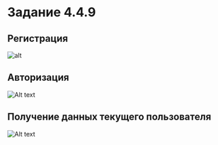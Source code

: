 # Задание 4.4.9

## Регистрация

![alt](register.png.png)

## Авторизация

![Alt text](auth.png.png)

## Получение данных текущего пользователя

![Alt text](getUser.png.png)
